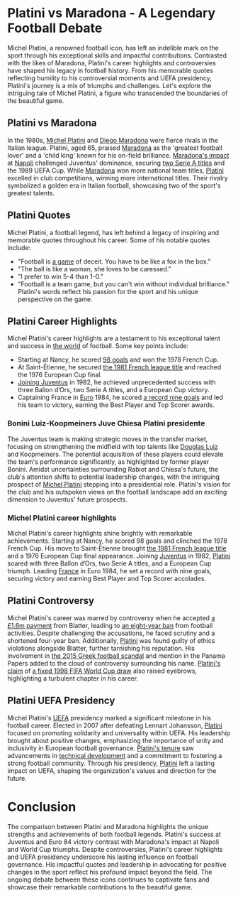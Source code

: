 # Platini vs Maradona - A Legendary Football Debate
Michel Platini, a renowned football icon, has left an indelible mark on the sport through his exceptional skills and impactful contributions. Contrasted with the likes of Maradona, Platini's career highlights and controversies have shaped his legacy in football history. From his memorable quotes reflecting humility to his controversial moments and UEFA presidency, Platini's journey is a mix of triumphs and challenges. Let's explore the intriguing tale of Michel Platini, a figure who transcended the boundaries of the beautiful game.

## Platini vs Maradona
In the 1980s, [Michel Platini](https://www.aworldofsoccer.com/players_comparison/diego_maradona_vs_michel_platini.htm) and [Diego Maradona](https://www.aworldofsoccer.com/players_comparison/diego_maradona_vs_michel_platini.htm) were fierce rivals in the Italian league. Platini, aged 65, praised [Maradona](https://apnews.com/platini-to-ap-maradona-was-the-greatest-football-lover-be8c3ad6a57cffbd405a3475ac6951af) as the 'greatest football lover' and a 'child king' known for his on-field brilliance. [Maradona's impact](https://apnews.com/platini-to-ap-maradona-was-the-greatest-football-lover-be8c3ad6a57cffbd405a3475ac6951af) at [Napoli](https://apnews.com/platini-to-ap-maradona-was-the-greatest-football-lover-be8c3ad6a57cffbd405a3475ac6951af) challenged Juventus' dominance, securing [two Serie A titles](https://www.aworldofsoccer.com/players_comparison/diego_maradona_vs_michel_platini.htm) and the 1989 UEFA Cup. While [Maradona](https://apnews.com/platini-to-ap-maradona-was-the-greatest-football-lover-be8c3ad6a57cffbd405a3475ac6951af) won more national team titles, [Platini](https://www.aworldofsoccer.com/players_comparison/diego_maradona_vs_michel_platini.htm) excelled in club competitions, winning more international titles. Their rivalry symbolized a golden era in Italian football, showcasing two of the sport's greatest talents.

## Platini Quotes
Michel Platini, a football legend, has left behind a legacy of inspiring and memorable quotes throughout his career. Some of his notable quotes include:
- "Football is [a game](https://en.wikipedia.org/wiki/Michel_Platini) of deceit. You have to be like a fox in the box."
- "The ball is like a woman, she loves to be caressed."
- "I prefer to win 5-4 than 1-0."
- "Football is a team game, but you can't win without individual brilliance."
Platini's words reflect his passion for the sport and his unique perspective on the game.

## Platini Career Highlights
Michel Platini's career highlights are a testament to his exceptional talent and success in [the world](https://www.footballhistory.org/player/michel-platini.html) of football. Some key points include:
- Starting at Nancy, he scored [98 goals](https://medium.com/@mondebaron/michel-platini-a-french-football-legend-stands-among-the-greatest-players-in-history-8b2f89a4abe6) and won the 1978 French Cup.
- At Saint-Étienne, he secured [the 1981 French league title](https://medium.com/@mondebaron/michel-platini-a-french-football-legend-stands-among-the-greatest-players-in-history-8b2f89a4abe6) and reached the 1976 European Cup final.
- [Joining Juventus](https://medium.com/@mondebaron/michel-platini-a-french-football-legend-stands-among-the-greatest-players-in-history-8b2f89a4abe6) in 1982, he achieved unprecedented success with three Ballon d’Ors, two Serie A titles, and a European Cup victory.
- Captaining France in [Euro](https://medium.com/@mondebaron/michel-platini-a-french-football-legend-stands-among-the-greatest-players-in-history-8b2f89a4abe6) 1984, he scored [a record nine goals](https://medium.com/@mondebaron/michel-platini-a-french-football-legend-stands-among-the-greatest-players-in-history-8b2f89a4abe6) and led his team to victory, earning the Best Player and Top Scorer awards.

### Bonini Luiz-Koopmeiners Juve Chiesa Platini presidente
The Juventus team is making strategic moves in the transfer market, focusing on strengthening the midfield with top talents like [Douglas Luiz](https://www.tuttojuve.com/podcast-tj/bonini-a-rbn-luiz-e-koopmeiners-tanta-roba-motta-scelta-giustissima-platini-presidente-della-juve-692047) and Koopmeiners. The potential acquisition of these players could elevate the team's performance significantly, as highlighted by former player Bonini. Amidst uncertainties surrounding Rabiot and Chiesa's future, the club's attention shifts to potential leadership changes, with the intriguing prospect of [Michel Platini](https://www.bianconeranews.it/primo-piano/platini-john-elkann-ci-tiene-e-la-juve-tornera-vincente-io-presidente-74178) stepping into a presidential role. Platini's vision for the club and his outspoken views on the football landscape add an exciting dimension to Juventus' future prospects.

### Michel Platini career highlights
Michel Platini's career highlights shine brightly with remarkable achievements. Starting at Nancy, he scored 98 goals and clinched the 1978 French Cup. His move to Saint-Étienne brought [the 1981 French league title](https://www.britannica.com/biography/Michel-Platini) and a 1976 European Cup final appearance. Joining [Juventus](https://www.britannica.com/biography/Michel-Platini) in 1982, [Platini](https://medium.com/@mondebaron/michel-platini-a-french-football-legend-stands-among-the-greatest-players-in-history-8b2f89a4abe6) soared with three Ballon d’Ors, two Serie A titles, and a European Cup triumph. Leading [France](https://medium.com/@mondebaron/michel-platini-a-french-football-legend-stands-among-the-greatest-players-in-history-8b2f89a4abe6) in Euro 1984, he set a record with nine goals, securing victory and earning Best Player and Top Scorer accolades.

## Platini Controversy
Michel Platini's career was marred by controversy when he accepted [a £1.6m payment](https://www.si.com/soccer/2019/06/18/michel-platini-former-uefa-presidents-controversial-career-football-politics) from Blatter, leading to [an eight-year ban](https://www.si.com/soccer/2019/06/18/michel-platini-former-uefa-presidents-controversial-career-football-politics) from football activities. Despite challenging the accusations, he faced scrutiny and a shortened four-year ban. Additionally, [Platini](https://en.wikipedia.org/wiki/Michel_Platini) was found guilty of ethics violations alongside Blatter, further tarnishing his reputation. His involvement in [the 2015 Greek football scandal](https://en.wikipedia.org/wiki/Michel_Platini) and mention in the Panama Papers added to the cloud of controversy surrounding his name. [Platini's claim](https://en.wikipedia.org/wiki/Michel_Platini) of [a fixed 1998 FIFA World Cup draw](https://en.wikipedia.org/wiki/Michel_Platini) also raised eyebrows, highlighting a turbulent chapter in his career.

## Platini UEFA Presidency
Michel Platini's [UEFA](https://en.wikipedia.org/wiki/Michel_Platini) presidency marked a significant milestone in his football career. Elected in 2007 after defeating Lennart Johansson, [Platini](https://en.wikipedia.org/wiki/Michel_Platini) focused on promoting solidarity and universality within UEFA. His leadership brought about positive changes, emphasizing the importance of unity and inclusivity in European football governance. [Platini's tenure](https://en.wikipedia.org/wiki/Michel_Platini) saw advancements in [technical development](https://en.wikipedia.org/wiki/Michel_Platini) and a commitment to fostering a strong football community. Through his presidency, [Platini](https://en.wikipedia.org/wiki/Michel_Platini) left a lasting impact on UEFA, shaping the organization's values and direction for the future.

# Conclusion
The comparison between Platini and Maradona highlights the unique strengths and achievements of both football legends. Platini's success at Juventus and Euro 84 victory contrast with Maradona's impact at Napoli and World Cup triumphs. Despite controversies, Platini's career highlights and UEFA presidency underscore his lasting influence on football governance. His impactful quotes and leadership in advocating for positive changes in the sport reflect his profound impact beyond the field. The ongoing debate between these icons continues to captivate fans and showcase their remarkable contributions to the beautiful game.